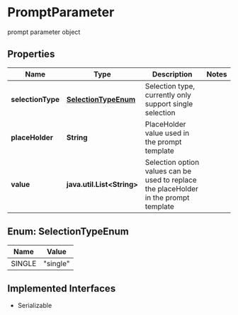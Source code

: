 

# PromptParameter

prompt parameter object

## Properties

Name | Type | Description | Notes
------------ | ------------- | ------------- | -------------
**selectionType** | [**SelectionTypeEnum**](#SelectionTypeEnum) | Selection type, currently only support single selection | 
**placeHolder** | **String** | PlaceHolder value used in the prompt template | 
**value** | **java.util.List&lt;String&gt;** | Selection option values can be used to replace the placeHolder in the prompt template | 



## Enum: SelectionTypeEnum

Name | Value
---- | -----
SINGLE | &quot;single&quot;


## Implemented Interfaces

* Serializable


